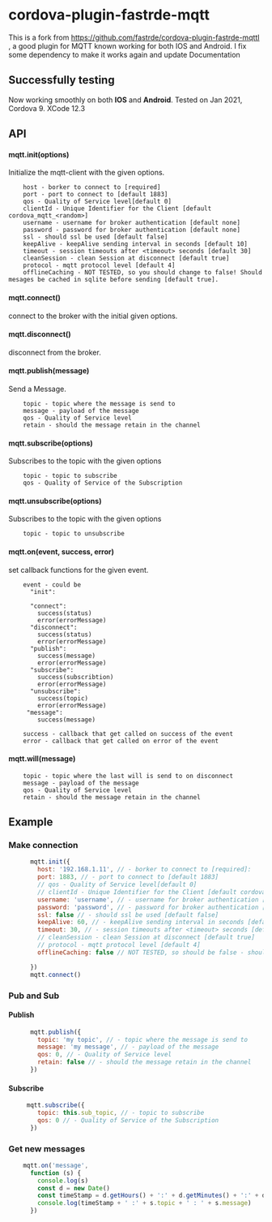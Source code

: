 # cordova-plugin-fastrde-mqtt
This is a fork from https://github.com/fastrde/cordova-plugin-fastrde-mqttI , a good plugin for MQTT known working for both IOS and Android. I fix some dependency to make it works again and update Documentation

## Successfully testing

Now working smoothly on both **IOS** and **Android**. Tested on Jan 2021, Cordova 9. XCode 12.3

## API

#### mqtt.init(options)

Initialize the mqtt-client with the given options.
```
    host - borker to connect to [required]
    port - port to connect to [default 1883]
    qos - Quality of Service level[default 0]
    clientId - Unique Identifier for the Client [default cordova_mqtt_<random>]
    username - username for broker authentication [default none] 
    password - password for broker authentication [default none]
    ssl - should ssl be used [default false]
    keepAlive - keepAlive sending interval in seconds [default 10]
    timeout - session timeouts after <timeout> seconds [default 30]
    cleanSession - clean Session at disconnect [default true]
    protocol - mqtt protocol level [default 4] 
    offlineCaching - NOT TESTED, so you should change to false! Should mesages be cached in sqlite before sending [default true].
```
#### mqtt.connect()
connect to the broker with the initial given options.
#### mqtt.disconnect()
disconnect from the broker.
#### mqtt.publish(message)
Send a Message.
```
    topic - topic where the message is send to
    message - payload of the message
    qos - Quality of Service level
    retain - should the message retain in the channel
```
#### mqtt.subscribe(options)
Subscribes to the topic with the given options
```
    topic - topic to subscribe
    qos - Quality of Service of the Subscription
```
#### mqtt.unsubscribe(options)
Subscribes to the topic with the given options
```
    topic - topic to unsubscribe
```
#### mqtt.on(event, success, error)
set callback functions for the given event.
```
    event - could be 
      "init":

      "connect": 
        success(status)
        error(errorMessage)
      "disconnect": 
        success(status)
        error(errorMessage)
      "publish": 
        success(message)
        error(errorMessage)
      "subscribe": 
        success(subscribtion)
        error(errorMessage)
      "unsubscribe": 
        success(topic)
        error(errorMessage)
     "message": 
        success(message)
    
    success - callback that get called on success of the event
    error - callback that get called on error of the event
```
#### mqtt.will(message)
```
    topic - topic where the last will is send to on disconnect
    message - payload of the message
    qos - Quality of Service level
    retain - should the message retain in the channel
```

## Example

### Make connection

```javascript
      mqtt.init({
        host: '192.168.1.11', // - borker to connect to [required]: 
        port: 1883, // - port to connect to [default 1883]
        // qos - Quality of Service level[default 0]
        // clientId - Unique Identifier for the Client [default cordova_mqtt_<random>]
        username: 'username', // - username for broker authentication [default none]
        password: 'password', // - password for broker authentication [default none]
        ssl: false // - should ssl be used [default false]
        keepAlive: 60, // - keepAlive sending interval in seconds [default 10]
        timeout: 30, // - session timeouts after <timeout> seconds [default 30]
        // cleanSession - clean Session at disconnect [default true]
        // protocol - mqtt protocol level [default 4]
        offlineCaching: false // NOT TESTED, so should be false - should mesages be cached in sqlite before sending [default true]

      })
      mqtt.connect()
```

### Pub and Sub

#### Publish

```javascript
      mqtt.publish({
        topic: 'my topic', // - topic where the message is send to
        message: 'my message', // - payload of the message
        qos: 0, // - Quality of Service level
        retain: false // - should the message retain in the channel
      })
```

#### Subscribe

```javascript
     mqtt.subscribe({
        topic: this.sub_topic, // - topic to subscribe
        qos: 0 // - Quality of Service of the Subscription
      })
```

### Get new messages

```javascript
    mqtt.on('message',
      function (s) {
        console.log(s)
        const d = new Date()
        const timeStamp = d.getHours() + ':' + d.getMinutes() + ':' + d.getSeconds()
        console.log(timeStamp + ' :' + s.topic + ' : ' + s.message)
      })
```

